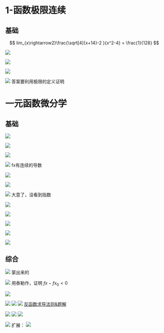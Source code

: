 # 1-函数极限连续

## 基础

$$
lim_{x\rightarrow2}\frac{\sqrt[4]{x+14}-2 }{x^2-4} = \frac{1}{128}
$$

![](https://pic-1257412153.cos.ap-nanjing.myqcloud.com/images/2023%2F07%2F14%2F20230714153811-51466d.png)

![](https://pic-1257412153.cos.ap-nanjing.myqcloud.com/images/2023%2F07%2F14%2F20230714153821-6e65b1.png)

![](https://pic-1257412153.cos.ap-nanjing.myqcloud.com/images/2023%2F07%2F14%2F20230714154246-4b85c0.png)

![](https://pic-1257412153.cos.ap-nanjing.myqcloud.com/images/2023%2F07%2F14%2F20230714155427-9bddd4.png)
答案要利用极限的定义证明

# 一元函数微分学

## 基础

![](https://pic-1257412153.cos.ap-nanjing.myqcloud.com/images/2023%2F07%2F14%2F20230714193841-62d555.png)

![](https://pic-1257412153.cos.ap-nanjing.myqcloud.com/images/2023%2F07%2F14%2F20230714194144-bb5b07.png)

![](https://pic-1257412153.cos.ap-nanjing.myqcloud.com/images/2023%2F07%2F14%2F20230714194331-7cfc4b.png)

![](https://pic-1257412153.cos.ap-nanjing.myqcloud.com/images/2023%2F07%2F14%2F20230714194535-20ae45.png)
fx有连续的导数

![](https://pic-1257412153.cos.ap-nanjing.myqcloud.com/images/2023%2F07%2F14%2F20230714194650-230b76.png)

![](https://pic-1257412153.cos.ap-nanjing.myqcloud.com/images/2023%2F07%2F14%2F20230714195744-d3ad30.png)

![](https://pic-1257412153.cos.ap-nanjing.myqcloud.com/images/2023%2F07%2F14%2F20230714200232-56c7c1.png)
大意了，没看到指数

![](https://pic-1257412153.cos.ap-nanjing.myqcloud.com/images/2023%2F07%2F14%2F20230714200443-363e9c.png)

![](https://pic-1257412153.cos.ap-nanjing.myqcloud.com/images/2023%2F07%2F14%2F20230714200541-bc2a08.png)

![](https://pic-1257412153.cos.ap-nanjing.myqcloud.com/images/2023%2F07%2F14%2F20230714200817-310d27.png)

![](https://pic-1257412153.cos.ap-nanjing.myqcloud.com/images/2023%2F07%2F14%2F20230714202146-d31946.png)

![](https://pic-1257412153.cos.ap-nanjing.myqcloud.com/images/2023%2F07%2F14%2F20230714202329-5284ac.png)

## 综合
![](https://pic-1257412153.cos.ap-nanjing.myqcloud.com/images/2023%2F07%2F14%2F20230714205603-973b8a.png)
蒙出来的

![](https://pic-1257412153.cos.ap-nanjing.myqcloud.com/images/2023%2F07%2F14%2F20230714210250-53a3e9.png)
用泰勒作，证明 $fx - fx_0 < 0$


![](https://pic-1257412153.cos.ap-nanjing.myqcloud.com/images/2023%2F07%2F14%2F20230714211426-6b5786.png)

![](https://pic-1257412153.cos.ap-nanjing.myqcloud.com/images/2023%2F07%2F15%2F20230715081507-0070b0.png)
![](https://pic-1257412153.cos.ap-nanjing.myqcloud.com/images/2023%2F07%2F15%2F20230715082133-98a686.png)
![](https://pic-1257412153.cos.ap-nanjing.myqcloud.com/images/2023%2F07%2F15%2F20230715082548-784b62.png)
[反函数求导法则&题解](https://pic-1257412153.cos.ap-nanjing.myqcloud.com/images/2023%2F07%2F15%2F20230715082616-312f65.png)

![](https://pic-1257412153.cos.ap-nanjing.myqcloud.com/images/2023%2F07%2F15%2F20230715090021-f4c4aa.png)
![](https://pic-1257412153.cos.ap-nanjing.myqcloud.com/images/2023%2F07%2F15%2F20230715090036-80f865.png)
![](https://pic-1257412153.cos.ap-nanjing.myqcloud.com/images/2023%2F07%2F15%2F20230715090412-509d4d.png)


![](https://pic-1257412153.cos.ap-nanjing.myqcloud.com/images/2023%2F07%2F15%2F20230715083909-94f9fe.png)
扩展：
![](https://pic-1257412153.cos.ap-nanjing.myqcloud.com/images/2023%2F07%2F15%2F20230715092952-608c64.png)
